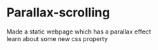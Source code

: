 # Parallax-scrolling
<p>Made a static webpage which has a parallax effect<br>learn about some new css property</p>
